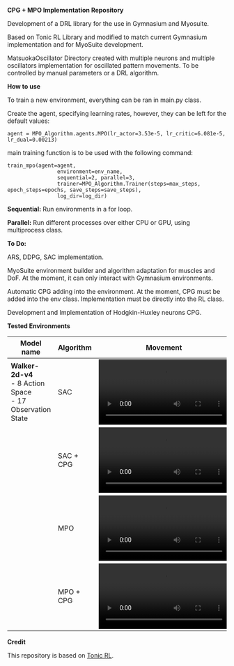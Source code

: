 **CPG + MPO Implementation Repository**

Development of a DRL library for the use in Gymnasium and Myosuite.

Based on Tonic RL Library and modified to match current Gymnasium implementation and for MyoSuite development.

MatsuokaOscillator Directory created with multiple neurons and multiple oscillators implementation for oscillated
pattern movements. To be controlled by manual parameters or a DRL algorithm.

**How to use**

To train a new environment, everything can be ran in main.py class.

Create the agent, specifying learning rates, however, they can be left for the default values:

```
agent = MPO_Algorithm.agents.MPO(lr_actor=3.53e-5, lr_critic=6.081e-5, lr_dual=0.00213)
```  

main training function is to be used with the following command:

```
train_mpo(agent=agent,
                environment=env_name,
                sequential=2, parallel=3,
                trainer=MPO_Algorithm.Trainer(steps=max_steps, epoch_steps=epochs, save_steps=save_steps),
                log_dir=log_dir)
```
**Sequential:** Run environments in a for loop.

**Parallel:** Run different processes over either CPU or GPU, using multiprocess class.


**To Do:**

ARS, DDPG, SAC implementation.

MyoSuite environment builder and algorithm adaptation for muscles and DoF.
At the moment, it can only interact with Gymnasium environments.

Automatic CPG adding into the environment. At the moment, CPG must be added into the env class.
Implementation must be directly into the RL class.

Development and Implementation of Hodgkin-Huxley neurons CPG. 


**Tested Environments**


| Model name                                                         | Algorithm | Movement                                              |
|--------------------------------------------------------------------|-----------|-------------------------------------------------------|
| **Walker-2d-v4** <br> - 8 Action Space <br> - 17 Observation State | SAC       | ![](https://github.com/YusseffRuiz/MPO_CPG/blob/main/Experiments/Videos/mpo-agent-Walker2d-v4-CPG.mp4)     |
|                                                                    | SAC + CPG | ![](Experiments/Videos/sac-agent-Walker2d-v4-CPG.mp4) |
|                                                                    | MPO       | ![](Experiments/Videos/mpo-agent-Walker2d-v4.mp4)     |
|                                                                    | MPO + CPG | ![](Experiments/Videos/mpo-agent-Walker2d-v4-CPG.mp4) |


**Credit**

This repository is based on [Tonic RL](https://github.com/fabiopardo/tonic).